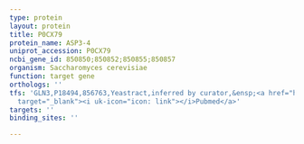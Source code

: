 ```yaml
---
type: protein
layout: protein
title: P0CX79
protein_name: ASP3-4
uniprot_accession: P0CX79
ncbi_gene_id: 850850;850852;850855;850857
organism: Saccharomyces cerevisiae
function: target gene
orthologs: ''
tfs: 'GLN3,P18494,856763,Yeastract,inferred by curator,&ensp;<a href="https://www.ncbi.nlm.nih.gov/pubmed/?term=24170807%5Buid%5D+OR+9170245%5Buid%5D"
  target="_blank"><i uk-icon="icon: link"></i>Pubmed</a>'
targets: ''
binding_sites: ''

---
```

